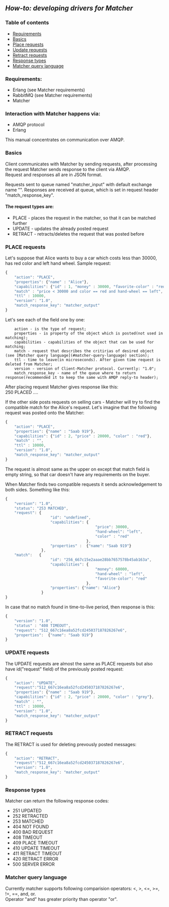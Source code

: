 ## *How-to: developing drivers for Matcher*

### Table of contents
- [Requirements](#requirements)
- [Basics](#basics)
- [Place requests](#place-requests)
- [Update requests](#update-requests)
- [Retract requests](#retract-requests)
- [Response types](#response-types)
- [Matcher query language](#matcher-query-language)

### Requirements:
- Erlang (see Matcher requirements)
- RabbitMQ (see Matcher requirements)
- Matcher

### Interaction with Matcher happens via:
- AMQP protocol 
- Erlang

This manual concentrates on communication over AMQP.

### Basics

Client communicates with Matcher by sending requests, after processing the request Matcher sends response to the client via AMQP.  
Request and responses all are in JSON format. 

Requests sent to queue named "matcher_input" with default exchange name "". Responses are received at queue, which is set in request header "match_response_key".

#### The request types are:
- PLACE - places the request in the matcher, so that it can be matched further
- UPDATE - updates the already posted request
- RETRACT - retracts/deletes the request that was posted before

### PLACE requests
Let's suppose that Alice wants to buy a car which costs less than 30000, has red color and left hand wheel. Sample request:  
```javascript
{
    "action": "PLACE",
    "properties": {"name" : "Alice"},
    "capabilities": {"id" : 1, "money" : 30000, "favorite-color" : "red"},
    "match" : "price < 30000 and color == red and hand-wheel == left",
    "ttl" : 10000,
    "version": "1.0",
    "match_response_key": "matcher_output"
}
```
Let's see each of the field one by one:  

        action - is the type of request;  
        properties - is property of the object which is posted(not used in matching);  
        capabilities - capabilities of the object that can be used for matching;  
        match - request that describes the critirias of desired object (see [Matcher query language](#matcher-query-language) section);  
        ttl - time to leave(in microseconds). After given time request is deleted from Matcher;  
        version - version of Client-Matcher protocol. Currently: "1.0";  
        match_response_key - name of the queue where to return response(recommended it to keep the same with AMQP reply-to header);  

After placing request Matcher gives response like this:  
        250 PLACED ....
        
If the other side posts requests on selling cars - Matcher will try to find the compatible match for the Alice's request. Let's imagine that the following request was posted onto the Matcher:  

```javascript        
{
    "action": "PLACE",
    "properties": {"name" : "Saab 919"},
    "capabilities": {"id" : 2, "price" : 20000, "color" : "red"},
    "match" : "",
    "ttl" : 10000,
    "version": "1.0",
    "match_response_key": "matcher_output"
}
```

The request is almost same as the upper on except that match field is empty string, so that car doesn't have any requirements on the buyer.    
    
When Matcher finds two compatible requests it sends acknowledgement to both sides. Something like this:  
```javascript        
{
    "version": "1.0",
    "status": "253 MATCHED", 
    "request": {
                    "id": "undefined", 
                    "capabilities": {
                                        "price": 30000, 
                                        "hand-wheel": "left", 
                                        "color" : "red"
                                    },
                    "properties" :  {"name": "Saab 919"}
                },
    "match":   {
                    "id": "256_667c15e2aaae28bb7657578b45ab163a", 
                    "capabilities": {
                                        "money": 60000, 
                                        "hand-wheel" : "left",
                                        "favorite-color": "red"
                                    }, 
                    "properties": {"name": "Alice"}
                }
}
```
            
In case that no match found in time-to-live period, then response is this:
```javascript
{
    "version": "1.0", 
    "status" : "408 TIMEOUT", 
    "request": "512_667c16ea8a52fcd245037187826267e6", 
    "properties":  {"name": "Saab 919"}
}
```
            
### UPDATE requests
The UPDATE requests are almost the same as PLACE requests but also have id("request" field) of the previously posted request:  
```javascript
{
    "action": "UPDATE",
    "request":"512_667c16ea8a52fcd245037187826267e6", 
    "properties": {"name" : "Saab 919"},
    "capabilities": {"id" : 2, "price" : 20000, "color" : "grey"},
    "match" : "",
    "ttl" : 10000,
    "version": "1.0",
    "match_response_key": "matcher_output"
}
```

### RETRACT requests
The RETRACT is used for deleting prevously posted messages:

```javascript
{
    "action": "RETRACT",
    "request":"512_667c16ea8a52fcd245037187826267e6", 
    "version": "1.0",
    "match_response_key": "matcher_output"
}
```
### Response types
Matcher can return the following response codes:  
- 251 UPDATED   
- 252 RETRACTED    
- 253 MATCHED  
- 404 NOT FOUND  
- 400 BAD REQUEST  
- 408 TIMEOUT  
- 409 PLACE TIMEOUT  
- 410 UPDATE TIMEOUT  
- 411 RETRACT TIMEOUT  
- 420 RETRACT ERROR  
- 500 SERVER ERROR  
        
### Matcher query language
Currently matcher supports following comparision operators: <, >, <=, >=, !=, ==, and, or.  
Operator "and" has greater priority than operator "or".
